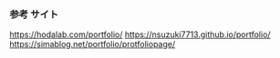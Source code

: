### 参考 サイト

https://hodalab.com/portfolio/
https://nsuzuki7713.github.io/portfolio/
https://simablog.net/portfolio/protfoliopage/

